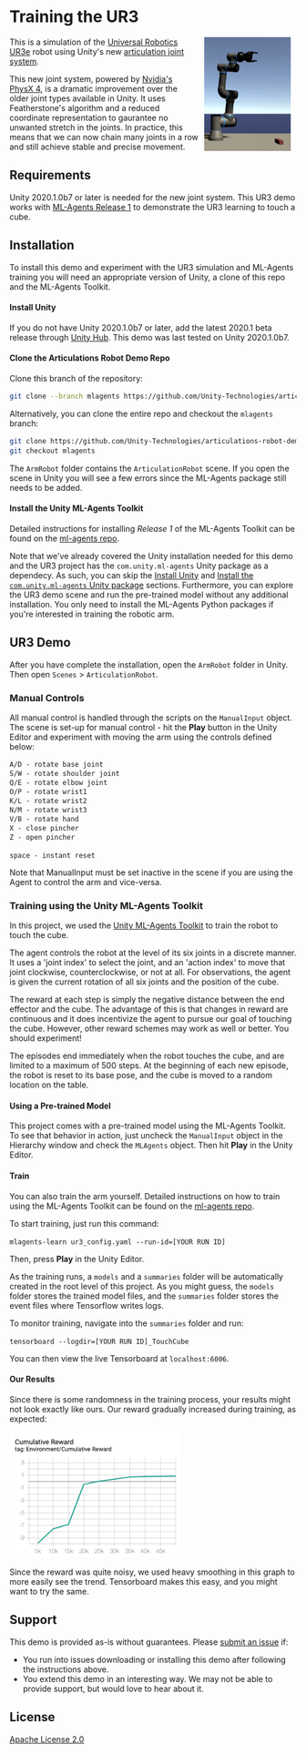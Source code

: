 # Training the UR3

<img align="right" style="padding-left: 10px; padding-right: 10px; padding-bottom: 10px" height="200px" src="images/robot_still.png">

This is a simulation of the [Universal Robotics UR3e](https://www.universal-robots.com/products/ur3-robot/) robot using Unity's new [articulation joint system](https://docs.unity3d.com/2020.1/Documentation/ScriptReference/ArticulationBody.html).

This new joint system, powered by [Nvidia's PhysX 4](https://news.developer.nvidia.com/announcing-physx-sdk-4-0-an-open-source-physics-engine/), is a dramatic improvement over the older joint types available in Unity. It uses Featherstone's algorithm and a reduced coordinate representation to gaurantee no unwanted stretch in the joints. In practice, this means that we can now chain many joints in a row and still achieve stable and precise movement.

## Requirements

Unity 2020.1.0b7 or later is needed for the new joint system. This UR3 demo works
with [ML-Agents Release 1](https://github.com/Unity-Technologies/ml-agents/tree/release_1)
to demonstrate the UR3 learning to touch a cube.

## Installation

To install this demo and experiment with the UR3 simulation and ML-Agents training you will
need an appropriate version of Unity, a clone of this repo and the ML-Agents Toolkit.

#### Install Unity

If you do not have Unity 2020.1.0b7 or later, add the latest 2020.1 beta release
through [Unity Hub](https://unity3d.com/get-unity/download). This demo was last
tested on Unity 2020.1.0b7.

#### Clone the Articulations Robot Demo Repo

Clone this branch of the repository:
```sh
git clone --branch mlagents https://github.com/Unity-Technologies/articulations-robot-demo`.
```

Alternatively, you can clone the entire repo and checkout the `mlagents` branch:
```sh
git clone https://github.com/Unity-Technologies/articulations-robot-demo
git checkout mlagents
```

The `ArmRobot` folder contains the `ArticulationRobot` scene. If you open the scene
in Unity you will see a few errors since the ML-Agents package still needs to be added.

#### Install the Unity ML-Agents Toolkit

Detailed instructions for installing _Release 1_ of the ML-Agents Toolkit can be found on the
[ml-agents repo](https://github.com/Unity-Technologies/ml-agents/blob/release_1/docs/Installation.md).

Note that we've already covered the Unity installation needed for this demo and
the UR3 project has the `com.unity.ml-agents` Unity package as a dependecy. As
such, you can skip the
[Install Unity](https://github.com/Unity-Technologies/ml-agents/blob/release_1/docs/Installation.md#install-unity-20184-or-later)
and
[Install the `com.unity.ml-agents` Unity package](https://github.com/Unity-Technologies/ml-agents/blob/release_1/docs/Installation.md#install-the-comunityml-agents-unity-package)
sections. Furthermore, you can explore the UR3 demo scene and run the
pre-trained model without any additional installation. You only need to install
the ML-Agents Python packages if you're interested in training the robotic arm.

## UR3 Demo

After you have complete the installation, open the `ArmRobot` folder in Unity.
Then open `Scenes` > `ArticulationRobot`.

### Manual Controls

All manual control is handled through the scripts on the `ManualInput` object. The scene
is set-up for manual control - hit the **Play** button in the Unity Editor and experiment
with moving the arm using the controls defined below:
```
A/D - rotate base joint
S/W - rotate shoulder joint
Q/E - rotate elbow joint
O/P - rotate wrist1
K/L - rotate wrist2
N/M - rotate wrist3
V/B - rotate hand
X - close pincher
Z - open pincher

space - instant reset
```

Note that ManualInput must be set inactive in the scene if you are using the Agent to control
the arm and vice-versa.

### Training using the Unity ML-Agents Toolkit

In this project, we used the [Unity ML-Agents Toolkit](https://github.com/Unity-Technologies/ml-agents) to train the robot to touch the cube.

The agent controls the robot at the level of its six joints in a discrete manner. It uses a 'joint index' to select the joint, and an 'action index' to move that joint clockwise, counterclockwise, or not at all. For observations, the agent is given the current rotation of all six joints and the position of the cube.

The reward at each step is simply the negative distance between the end effector and the cube. The advantage of this is that changes in reward are continuous and it does incentivize the agent to pursue our goal of touching the cube. However, other reward schemes may work as well or better. You should experiment!

The episodes end immediately when the robot touches the cube, and are limited to a maximum of 500 steps. At the beginning of each new episode, the robot is reset to its base pose, and the cube is moved to a random location on the table.

#### Using a Pre-trained Model

This project comes with a pre-trained model using the ML-Agents Toolkit. To see that behavior
in action, just uncheck the `ManualInput` object in the Hierarchy window and check the `MLAgents`
object. Then hit **Play** in the Unity Editor.

#### Train

You can also train the arm yourself. Detailed instructions on how to train using the ML-Agents Toolkit can be found on the [ml-agents repo](https://github.com/Unity-Technologies/ml-agents/blob/release_1/docs/Training-ML-Agents.md).

To start training, just run this command:

`mlagents-learn ur3_config.yaml --run-id=[YOUR RUN ID]`

Then, press **Play** in the Unity Editor.

As the training runs, a `models` and a `summaries` folder will be automatically created in the root level of this project. As you might guess, the `models` folder stores the trained model files, and the `summaries` folder stores the event files where Tensorflow writes logs.

To monitor training, navigate into the `summaries` folder and run:

`tensorboard --logdir=[YOUR RUN ID]_TouchCube`

You can then view the live Tensorboard at `localhost:6006`.

#### Our Results

Since there is some randomness in the training process, your results might not look exactly like ours. Our reward gradually increased during training, as expected:

<img width='300px' src='images/reward.png'>

Since the reward was quite noisy, we used heavy smoothing in this graph to more easily see the trend. Tensorboard makes this easy, and you might want to try the same.

## Support

This demo is provided as-is without guarantees. Please [submit
an issue](https://github.com/Unity-Technologies/articulations-robot-demo/issues) if:
* You run into issues downloading or installing this demo after following the instructions above.
* You extend this demo in an interesting way. We may not be able to provide support, but would love to hear about it.


## License

[Apache License 2.0](LICENSE)
